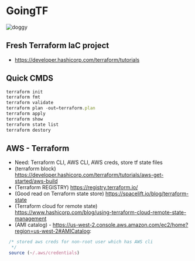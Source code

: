 # GoingTF
<img src="https://image.ibb.co/bEF0B7/doggy.gif" alt="doggy" border="0">

## Fresh Terraform IaC project
- https://developer.hashicorp.com/terraform/tutorials

## Quick CMDS
```TypeScript
terraform init
terraform fmt
terraform validate
terraform plan -out=terraform.plan
terraform apply
terraform show
terraform state list
terraform destory
```


## AWS - Terraform
- Need: Terraform CLI, AWS CLI, AWS creds, store tf state files
- (terraform block) https://developer.hashicorp.com/terraform/tutorials/aws-get-started/aws-build
- (Terraform REGISTRY) https://registry.terraform.io/
- (Good read on Terraform state store) https://spacelift.io/blog/terraform-state
- (Terraform cloud for remote state) https://www.hashicorp.com/blog/using-terraform-cloud-remote-state-management
- (AMI catalog) - https://us-west-2.console.aws.amazon.com/ec2/home?region=us-west-2#AMICatalog:

```TypeScript
 /* stored aws creds for non-root user which has AWS cli 
  */
 source (~/.aws/credentials)
```